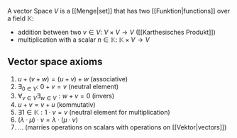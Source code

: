 A vector Space $V$ is a [[Menge|set]] that has two [[Funktion|functions]] over a field $\mathbb{K}$:
- addition between two $v \in V$: $V \times V \rightarrow V$ ([[Karthesisches Produkt]])
- multiplication with a scalar $n \in \mathbb{K}$: $\mathbb{K} \times V \rightarrow V$

## Vector space axioms
1. $u + (v + w) = (u + v) + w$ (associative)
2. $\exists_{0 \in V}$: $0 + v = v$ (neutral element)
3. $\forall_{v \in V} \exists_{w \in V}: w + v = 0$ (invers)
4. $u + v = v + u$ (kommutativ)
5. $\exists{1 \in \mathbb{K}}: 1 \cdot v = v$ (neutral element for multiplication)
6. $(\lambda \cdot \mu) \cdot v = \lambda \cdot (\mu \cdot v)$
7. ...
(marries operations on scalars with operations on [[Vektor|vectors]])